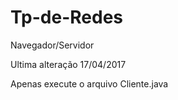 # Tp-de-Redes
Navegador/Servidor


Ultima alteração 17/04/2017

Apenas execute o arquivo Cliente.java
